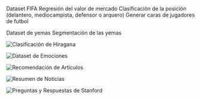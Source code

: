 Dataset FIFA 
  Regresión del valor de mercado
  Clasificación de la posición (delantero, mediocampista, defensor o arquero)
  Generar caras de jugadores de futbol

Dataset de yemas 
  Segmentación de las yemas
  
![Clasificación de Hiragana](https://www.kaggle.com/c/cursive-hiragana-classification/data)

![Dataset de Emociones](https://tinyurl.com/y2w9cya2)

![Recomendación de Artículos](https://tinyurl.com/y6nr7v8u)

![Resumen de Noticias](https://tinyurl.com/y6kqpdax)

![Preguntas y Respuestas de Stanford](https://rajpurkar.github.io/SQuAD-explorer/)
